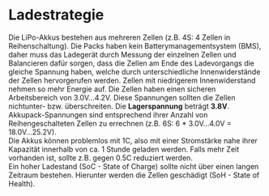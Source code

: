 # Ladestrategie
Die LiPo-Akkus bestehen aus mehreren Zellen (z.B. 4S: 4 Zellen in Reihenschaltung). Die Packs haben kein Batterymanagementsystem (BMS), daher muss das Ladegerät durch Messung der einzelnen Zellen und Balancieren dafür sorgen, dass die Zellen am Ende des Ladevorgangs die gleiche Spannung haben, welche durch unterschiedliche Innenwiderstände der Zellen hervorgerufen werden. Zellen mit niedrigerem Innenwiderstand nehmen so mehr Energie auf. Die Zellen haben einen sicheren Arbeitsbereich von 3.0V...4.2V. Diese Spannungen sollten die Zellen nichtunter- bzw. überschreiten. Die **Lagerspannung** beträgt **3.8V**. Akkupack-Spannungen sind entsprechend ihrer Anzahl von Reihengeschalteten Zellen zu errechnen (z.B. 6S: 6 * 3.0V...4.0V = 18.0V...25.2V).  
Die Akkus können problemlos mit 1C, also mit einer Stromstärke nahe ihrer Kapazität innerhalb von ca. 1 Stunde geladen werden. Falls mehr Zeit vorhanden ist, sollte z.B. gegen 0.5C reduziert werden.  
Ein hoher Ladestand (SoC - State of Charge) sollte nicht über einen langen Zeitraum bestehen. Hierunter werden die Zellen geschädigt (SoH - State of Health).